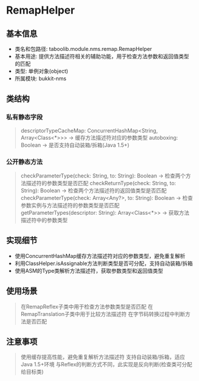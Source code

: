 # RemapHelper

## 基本信息
- 类名和包路径: taboolib.module.nms.remap.RemapHelper
- 基本用途: 提供方法描述符相关的辅助功能，用于检查方法参数和返回值类型的匹配
- 类型: 单例对象(object)
- 所属模块: bukkit-nms

## 类结构

### 私有静态字段
> descriptorTypeCacheMap: ConcurrentHashMap<String, Array<Class<*>>> -> 缓存方法描述符对应的参数类型
> autoboxing: Boolean -> 是否支持自动装箱/拆箱(Java 1.5+)

### 公开静态方法
> checkParameterType(check: String, to: String): Boolean -> 检查两个方法描述符的参数类型是否匹配
> checkReturnType(check: String, to: String): Boolean -> 检查两个方法描述符的返回值类型是否匹配
> checkParameterType(check: Array<Any?>, to: String): Boolean -> 检查参数实例与方法描述符的参数类型是否匹配
> getParameterTypes(descriptor: String): Array<Class<*>> -> 获取方法描述符中的参数类型

## 实现细节
- 使用ConcurrentHashMap缓存方法描述符对应的参数类型，避免重复解析
- 利用ClassHelper.isAssignable方法判断类型是否可分配，支持自动装箱/拆箱
- 使用ASM的Type类解析方法描述符，获取参数类型和返回值类型

## 使用场景
> 在RemapReflex子类中用于检查方法参数类型是否匹配
> 在RemapTranslation子类中用于比较方法描述符
> 在字节码转换过程中判断方法是否匹配

## 注意事项
> 使用缓存提高性能，避免重复解析方法描述符
> 支持自动装箱/拆箱，适应Java 1.5+环境
> 与Reflex的判断方式不同，此实现是反向判断(检查类可分配给目标类)

